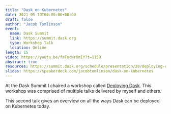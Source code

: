 ```yaml
---
title: "Dask on Kubernetes"
date: 2021-05-19T00:00:00+00:00
draft: false
author: "Jacob Tomlinson"
event:
  name: Dask Summit
  link: https://summit.dask.org
  type: Workshop Talk
  location: Online
length: 15
video: https://youtu.be/faFncNrXmIY?t=1159
abstract: true
resources: https://summit.dask.org/schedule/presentation/20/deploying-dask/
slides: https://speakerdeck.com/jacobtomlinson/dask-on-kubernetes
---
```


At the Dask Summit I chaired a workshop called [Deploying Dask](https://summit.dask.org/schedule/presentation/20/deploying-dask/). This workshop was comprised of multiple talks delivered by myself and others.

This second talk gives an overview on all the ways Dask can be deployed on Kubernetes today.
